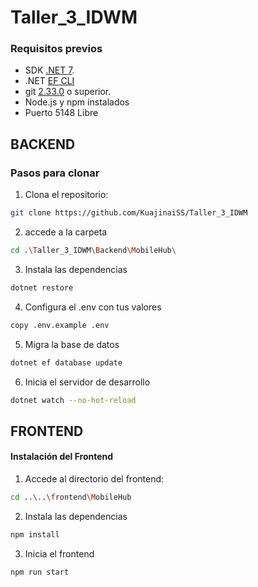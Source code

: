 ﻿# Taller_3_IDWM
### Requisitos previos

- SDK [.NET 7](https://dotnet.microsoft.com/es-es/download/dotnet/7.0).
- .NET [EF CLI](https://www.nuget.org/packages/dotnet-ef/)
- git [2.33.0](https://git-scm.com/downloads) o superior.
- Node.js y npm instalados
- Puerto 5148 Libre

    
## BACKEND
### Pasos para clonar

1. Clona el repositorio:
```bash
git clone https://github.com/KuajinaiSS/Taller_3_IDWM
```

2. accede a la carpeta
```bash
cd .\Taller_3_IDWM\Backend\MobileHub\
```

3. Instala las dependencias
```bash
dotnet restore
```

4. Configura el .env con tus valores
```bash
copy .env.example .env
```

5. Migra la base de datos
```bash
dotnet ef database update
```

6. Inicia el servidor de desarrollo
```bash
dotnet watch --no-hot-reload
```

## FRONTEND
#### Instalación del Frontend

1. Accede al directorio del frontend:
```bash
cd ..\..\frontend\MobileHub
```

2. Instala las dependencias
```bash
npm install
```

3. Inicia el frontend
```bash
npm run start
```
